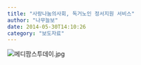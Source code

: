 ```yaml
---
title: "사랑나눔의사회, 독거노인 정서지원 서비스"
author: "나무늘보"
date: 2014-05-30T14:10:26
category: "보도자료"
---
```


![메디팜스투데이.jpg](/files/attach/images/1661/193/032/052805de287c4b2c29e794e94daad74b.jpg)
